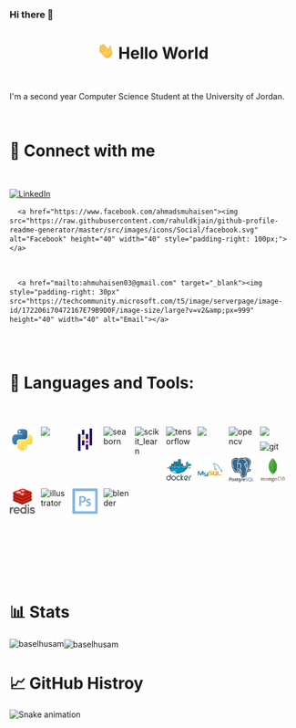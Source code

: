 ### Hi there 👋

<!--
**ahmuhaisen/ahmuhaisen** is a ✨ _special_ ✨ repository because its `README.md` (this file) appears on your GitHub profile.

Here are some ideas to get you started:

- 🔭 I’m currently working on ...
- 🌱 I’m currently learning ...
- 👯 I’m looking to collaborate on ...
- 🤔 I’m looking for help with ...
- 💬 Ask me about ...
- 📫 How to reach me: ...
- 😄 Pronouns: ...
- ⚡ Fun fact: ...
-->

<h1 align="center"><img src="https://raw.githubusercontent.com/ABSphreak/ABSphreak/master/gifs/Hi.gif" width="30px"> Hello World</h1>



<br />


I'm a second year Computer Science Student at the University of Jordan.




<br>

# 💬  Connect with me

<br> 


 <p align="left">
      <a href="https://www.linkedin.com/in/ahmadsmuhaisen/" target="_blank"><img src="https://raw.githubusercontent.com/rahuldkjain/github-profile-readme-generator/master/src/images/icons/Social/linked-in-alt.svg" alt="LinkedIn" height="40" width="40" style="padding-right: 100px;"></a>
  &nbsp; &nbsp; 
  
  
      <a href="https://www.facebook.com/ahmadsmuhaisen"><img src="https://raw.githubusercontent.com/rahuldkjain/github-profile-readme-generator/master/src/images/icons/Social/facebook.svg" alt="Facebook" height="40" width="40" style="padding-right: 100px;"></a>
  &nbsp; &nbsp; &nbsp;
  
      <a href="mailto:ahmuhaisen03@gmail.com" target="_blank"><img style="padding-right: 30px" src="https://techcommunity.microsoft.com/t5/image/serverpage/image-id/172206i70472167E79B9D0F/image-size/large?v=v2&amp;px=999" height="40" width="40" alt="Email"></a>

 </p>

<br> <br>

# 🔧 Languages and Tools: 

<br>

<div style="display: flex; align-items: center;">

  <img align="left" width="45px" style="padding-top:10px;padding-right:10px;" src="https://raw.githubusercontent.com/devicons/devicon/master/icons/python/python-original.svg" alt="python"/><img align="left" width="45px" style="padding-top:10px;padding-right:10px;" src="https://cdn.jsdelivr.net/gh/devicons/devicon/icons/numpy/numpy-original.svg"/><img align="left" width="45px" style="padding-top:10px;padding-right:10px;" src="https://raw.githubusercontent.com/devicons/devicon/2ae2a900d2f041da66e950e4d48052658d850630/icons/pandas/pandas-original.svg" alt="pandas"/><img align="left" width="45px" style="padding-top:10px;padding-right:10px;" src="https://seaborn.pydata.org/_images/logo-mark-lightbg.svg" alt="seaborn"/><img align="left" width="45px" style="padding-top:10px;padding-right:10px;" src="https://upload.wikimedia.org/wikipedia/commons/0/05/Scikit_learn_logo_small.svg" alt="scikit_learn"/><img align="left" width="45px" style="padding-top:10px;padding-right:10px;" src="https://www.vectorlogo.zone/logos/tensorflow/tensorflow-icon.svg" alt="tensorflow"/><img align="left" width="45px" style="padding-top:10px;padding-right:10px;" src="https://cdn.jsdelivr.net/gh/devicons/devicon/icons/pytorch/pytorch-original.svg"/><img align="left" width="45px" style="padding-top:10px;padding-right:10px;" src="https://www.vectorlogo.zone/logos/opencv/opencv-icon.svg" alt="opencv"/><img align="left" width="45px" style="padding-top:10px;padding-right:10px;" src="https://cdn.jsdelivr.net/gh/devicons/devicon/icons/vscode/vscode-original.svg"/><img align="left" width="45px" style="padding-top:10px;padding-right:10px;" src="https://www.vectorlogo.zone/logos/git-scm/git-scm-icon.svg" alt="git"/><img align="left" width="45px" style="padding-top:10px;padding-right:10px;" src="https://raw.githubusercontent.com/devicons/devicon/master/icons/docker/docker-original-wordmark.svg" alt="docker"/><img align="left" width="45px" style="padding-top:10px;padding-right:10px;" src="https://raw.githubusercontent.com/devicons/devicon/master/icons/mysql/mysql-original-wordmark.svg" alt="mysql"/><img align="left" width="45px" style="padding-top:10px;padding-right:10px;" src="https://raw.githubusercontent.com/devicons/devicon/master/icons/postgresql/postgresql-original-wordmark.svg" alt="PostgreSQL"/><img align="left" width="45px" style="padding-top:10px;padding-right:10px;" src="https://raw.githubusercontent.com/devicons/devicon/master/icons/mongodb/mongodb-original-wordmark.svg" alt="MongoDB"/><img align="left" width="45px" style="padding-top:10px;padding-right:10px;" src="https://raw.githubusercontent.com/devicons/devicon/master/icons/redis/redis-original-wordmark.svg" alt="redis"/><img align="left" width="45px" style="padding-top:10px;padding-right:10px;"  src="https://www.vectorlogo.zone/logos/adobe_illustrator/adobe_illustrator-icon.svg" alt="illustrator"/><img align="left" width="45px" style="padding-top:10px;padding-right:10px;" src="https://raw.githubusercontent.com/devicons/devicon/master/icons/photoshop/photoshop-line.svg" alt="photoshop" /><img align="left" width="45px" style="padding-top:10px;padding-right:10px;"  src="https://download.blender.org/branding/community/blender_community_badge_white.svg" alt="blender" />  
  
</div>

<br><br><br><br><br> 

# 📊 Stats
<img align="center" src="https://github-readme-stats.vercel.app/api?username=baselhusam&theme=algolia&show_icons=true&locale=en" alt="baselhusam" /><img align="left" src="https://github-readme-stats.vercel.app/api/top-langs?username=baselhusam&theme=algolia&show_icons=true&locale=en&layout=compact" alt="baselhusam" />

# 📈 GitHub Histroy

![Snake animation](https://github.com/baselhusam/baselhusam/blob/output/github-contribution-grid-snake.svg)
